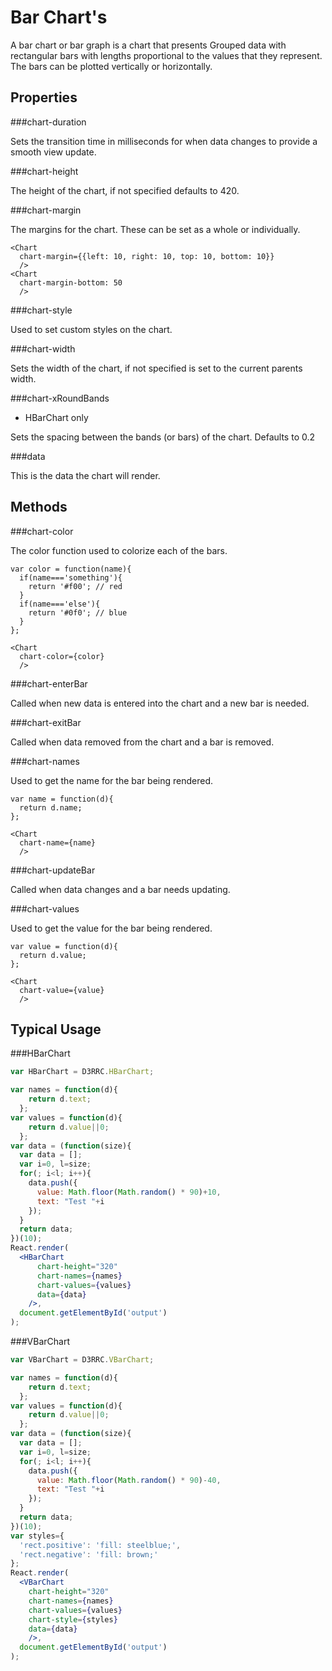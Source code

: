 Bar Chart's
===========

A bar chart or bar graph is a chart that presents Grouped data with rectangular bars with lengths proportional to the values that they represent. The bars can be plotted vertically or horizontally.

Properties
---

###chart-duration

Sets the transition time in milliseconds for when data changes to provide a smooth view update.

###chart-height

The height of the chart, if not specified defaults to 420.

###chart-margin

The margins for the chart.  These can be set as a whole or individually.

```
<Chart
  chart-margin={{left: 10, right: 10, top: 10, bottom: 10}}
  />
<Chart
  chart-margin-bottom: 50
  />
```

###chart-style

Used to set custom styles on the chart.

###chart-width

Sets the width of the chart, if not specified is set to the current parents width.

###chart-xRoundBands

  * HBarChart only

Sets the spacing between the bands (or bars) of the chart.  Defaults to 0.2

###data

This is the data the chart will render.

Methods
---

###chart-color

The color function used to colorize each of the bars.

```
var color = function(name){
  if(name==='something'){
    return '#f00'; // red
  }
  if(name==='else'){
    return '#0f0'; // blue
  }
};

<Chart
  chart-color={color}
  />
```

###chart-enterBar

Called when new data is entered into the chart and a new bar is needed.

###chart-exitBar

Called when data removed from the chart and a bar is removed.

###chart-names

Used to get the name for the bar being rendered.

```
var name = function(d){
  return d.name;
};

<Chart
  chart-name={name}
  />
```

###chart-updateBar

Called when data changes and a bar needs updating.

###chart-values

Used to get the value for the bar being rendered.

```
var value = function(d){
  return d.value;
};

<Chart
  chart-value={value}
  />
```

Typical Usage
---

###HBarChart


```jsx
var HBarChart = D3RRC.HBarChart;

var names = function(d){
    return d.text;
  };
var values = function(d){
    return d.value||0;
  };
var data = (function(size){
  var data = [];
  var i=0, l=size;
  for(; i<l; i++){
    data.push({
      value: Math.floor(Math.random() * 90)+10,
      text: "Test "+i
    });
  }
  return data;
})(10);
React.render(
  <HBarChart
      chart-height="320"
      chart-names={names}
      chart-values={values}
      data={data}
    />,
  document.getElementById('output')
);
```

###VBarChart

```jsx
var VBarChart = D3RRC.VBarChart;

var names = function(d){
    return d.text;
  };
var values = function(d){
    return d.value||0;
  };
var data = (function(size){
  var data = [];
  var i=0, l=size;
  for(; i<l; i++){
    data.push({
      value: Math.floor(Math.random() * 90)-40,
      text: "Test "+i
    });
  }
  return data;
})(10);
var styles={
  'rect.positive': 'fill: steelblue;',
  'rect.negative': 'fill: brown;'
};
React.render(
  <VBarChart
    chart-height="320"
    chart-names={names}
    chart-values={values}
    chart-style={styles}
    data={data}
    />,
  document.getElementById('output')
);
```
